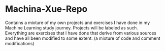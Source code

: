 # Machina-Xue-Repo
Contains a mixture of my own projects and exercises I have done in my Machine Learning study journey. Projects will be labeled as such. Everything are exercises that I have done that derive from various sources and have all been modified to some extent. (a mixture of code and comment modifications) 
